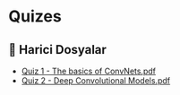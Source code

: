 # Quizes


<!--Index-->

## 🔗 Harici Dosyalar

- [Quiz 1 - The basics of ConvNets.pdf](./Quiz%201%20-%20The%20basics%20of%20ConvNets.pdf)
- [Quiz 2 - Deep Convolutional Models.pdf](./Quiz%202%20-%20Deep%20Convolutional%20Models.pdf)


<!--Index-->

